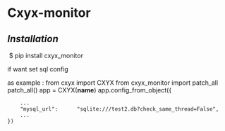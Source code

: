 Cxyx-monitor
=======

*Installation*
------------

​        $ pip install cxyx_monitor


if want set sql config

as example :
    from cxyx import CXYX
    from cxyx_monitor import patch_all
    patch_all()
    app = CXYX(__name__)
    app.config_from_object({

        ...
        "mysql_url":      "sqlite:///test2.db?check_same_thread=False",
        ...
    })

